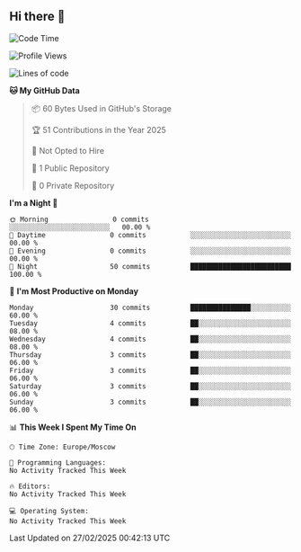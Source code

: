 ## Hi there 👋


<!--START_SECTION:waka-->
![Code Time](http://img.shields.io/badge/Code%20Time-307%20hrs%2051%20mins-blue)

![Profile Views](http://img.shields.io/badge/Profile%20Views-0-blue)

![Lines of code](https://img.shields.io/badge/From%20Hello%20World%20I%27ve%20Written-0%20lines%20of%20code-blue)

**🐱 My GitHub Data** 

> 📦 60 Bytes Used in GitHub's Storage 
 > 
> 🏆 51 Contributions in the Year 2025
 > 
> 🚫 Not Opted to Hire
 > 
> 📜 1 Public Repository 
 > 
> 🔑 0 Private Repository 
 > 
**I'm a Night 🦉** 

```text
🌞 Morning                0 commits           ░░░░░░░░░░░░░░░░░░░░░░░░░   00.00 % 
🌆 Daytime                0 commits           ░░░░░░░░░░░░░░░░░░░░░░░░░   00.00 % 
🌃 Evening                0 commits           ░░░░░░░░░░░░░░░░░░░░░░░░░   00.00 % 
🌙 Night                  50 commits          █████████████████████████   100.00 % 
```
📅 **I'm Most Productive on Monday** 

```text
Monday                   30 commits          ███████████████░░░░░░░░░░   60.00 % 
Tuesday                  4 commits           ██░░░░░░░░░░░░░░░░░░░░░░░   08.00 % 
Wednesday                4 commits           ██░░░░░░░░░░░░░░░░░░░░░░░   08.00 % 
Thursday                 3 commits           ██░░░░░░░░░░░░░░░░░░░░░░░   06.00 % 
Friday                   3 commits           ██░░░░░░░░░░░░░░░░░░░░░░░   06.00 % 
Saturday                 3 commits           ██░░░░░░░░░░░░░░░░░░░░░░░   06.00 % 
Sunday                   3 commits           ██░░░░░░░░░░░░░░░░░░░░░░░   06.00 % 
```


📊 **This Week I Spent My Time On** 

```text
🕑︎ Time Zone: Europe/Moscow

💬 Programming Languages: 
No Activity Tracked This Week

🔥 Editors: 
No Activity Tracked This Week

💻 Operating System: 
No Activity Tracked This Week
```


 Last Updated on 27/02/2025 00:42:13 UTC
<!--END_SECTION:waka-->


